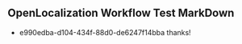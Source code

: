 ## OpenLocalization Workflow Test MarkDown

* e990edba-d104-434f-88d0-de6247f14bba 
thanks!



<!--HONumber=Jan16_HO4-->
